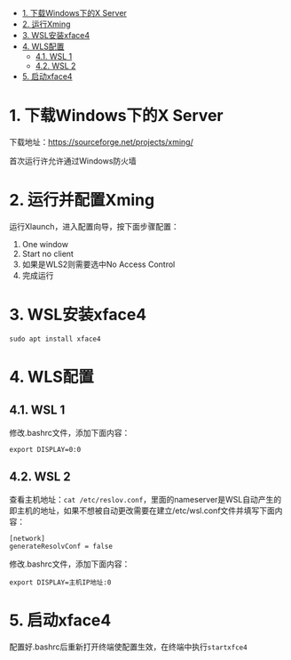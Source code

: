 <!-- TOC -->

- [1. 下载Windows下的X Server](#1-下载windows下的x-server)
- [2. 运行Xming](#2-运行xming)
- [3. WSL安装xface4](#3-wsl安装xface4)
- [4. WLS配置](#4-wls配置)
    - [4.1. WSL 1](#41-wsl-1)
    - [4.2. WSL 2](#42-wsl-2)
- [5. 启动xface4](#5-启动xface4)

<!-- /TOC -->

# 1. 下载Windows下的X Server

下载地址：https://sourceforge.net/projects/xming/

首次运行许允许通过Windows防火墙

# 2. 运行并配置Xming

运行Xlaunch，进入配置向导，按下面步骤配置：

1. One window
2. Start no client
3. 如果是WLS2则需要选中No Access Control
4. 完成运行

# 3. WSL安装xface4

`sudo apt install xface4`

# 4. WLS配置

## 4.1. WSL 1

修改.bashrc文件，添加下面内容：

```shell
export DISPLAY=0:0
```

## 4.2. WSL 2

查看主机地址：`cat /etc/reslov.conf`，里面的nameserver是WSL自动产生的即主机的地址，如果不想被自动更改需要在建立/etc/wsl.conf文件并填写下面内容：

```shell
[network]
generateResolvConf = false
```

修改.bashrc文件，添加下面内容：

```shell
export DISPLAY=主机IP地址:0
```

# 5. 启动xface4

配置好.bashrc后重新打开终端使配置生效，在终端中执行`startxfce4`